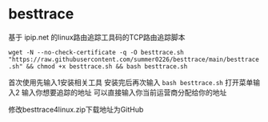 # besttrace
基于 ipip.net 的linux路由追踪工具码的TCP路由追踪脚本

`wget -N --no-check-certificate -q -O besttrace.sh "https://raw.githubusercontent.com/summer0226/besttrace/main/besttrace.sh" && chmod +x besttrace.sh && bash besttrace.sh`

首次使用先输入1安装相关工具 安装完后再次输入 `bash besttrace.sh` 打开菜单输入2 输入你想要追踪的地址 可以直接输入你当前运营商分配给你的地址

修改besttrace4linux.zip下载地址为GitHub
